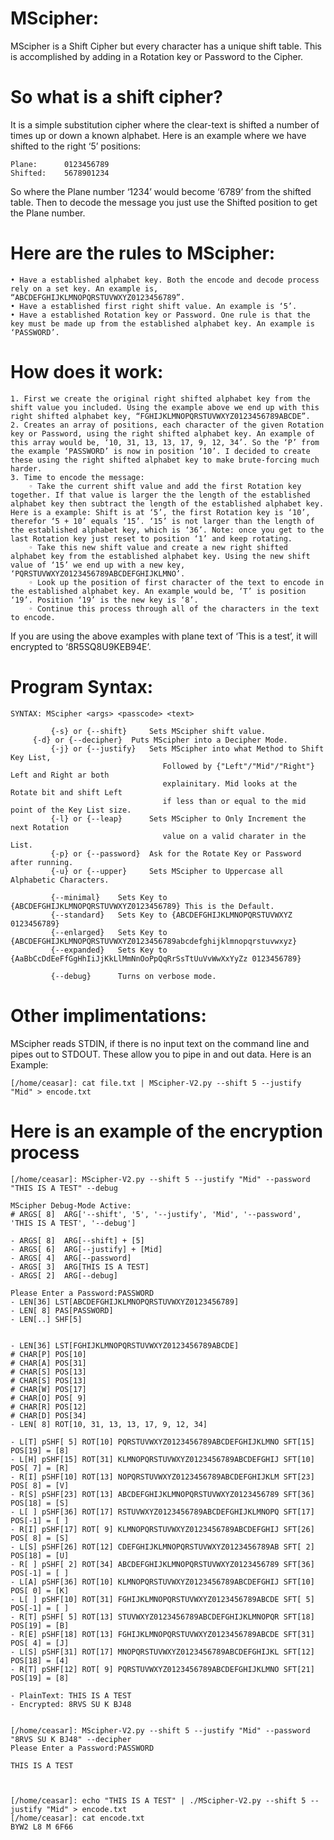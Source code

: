 # MScipher: 
MScipher is a Shift Cipher but every character has a unique shift table. This is accomplished by adding in a Rotation key or Password to the Cipher.

# So what is a shift cipher? 
It is a simple substitution cipher where the clear-text is shifted a number of times up or down a known alphabet. Here is an example where we have shifted to the right ‘5’ positions:
```
Plane:	    0123456789
Shifted:    5678901234
```

So where the Plane number ‘1234’ would become ‘6789’ from the shifted table. Then to decode the message you just use the Shifted position to get the Plane number. 

# Here are the rules to MScipher:
    • Have a established alphabet key. Both the encode and decode process rely on a set key. An example is, “ABCDEFGHIJKLMNOPQRSTUVWXYZ0123456789”.
    • Have a established first right shift value. An example is ‘5’.
    • Have a established Rotation key or Password. One rule is that the key must be made up from the established alphabet key. An example is ‘PASSWORD’.

# How does it work:
    1. First we create the original right shifted alphabet key from the shift value you included. Using the example above we end up with this right shifted alphabet key, “FGHIJKLMNOPQRSTUVWXYZ0123456789ABCDE”.
    2. Creates an array of positions, each character of the given Rotation key or Password, using the right shifted alphabet key. An example of this array would be, ‘10, 31, 13, 13, 17, 9, 12, 34’. So the ‘P’ from the example ‘PASSWORD’ is now in position ‘10’. I decided to create these using the right shifted alphabet key to make brute-forcing much harder. 
    3. Time to encode the message:
        ◦ Take the current shift value and add the first Rotation key together. If that value is larger the the length of the established alphabet key then subtract the length of the established alphabet key. Here is a example: Shift is at ‘5’, the first Rotation key is ‘10’, therefor ‘5 + 10’ equals ‘15’. ‘15’ is not larger than the length of the established alphabet key, which is ‘36’. Note: once you get to the last Rotation key just reset to position ‘1’ and keep rotating. 
        ◦ Take this new shift value and create a new right shifted alphabet key from the established alphabet key. Using the new shift value of ‘15’ we end up with a new key, ‘PQRSTUVWXYZ0123456789ABCDEFGHIJKLMNO’.
        ◦ Look up the position of first character of the text to encode in the established alphabet key. An example would be, ‘T’ is position ‘19’. Position ‘19’ is the new key is ‘8’.
        ◦ Continue this process through all of the characters in the text to encode.

If you are using the above examples with plane text of ‘This is a test’, it will encrypted to ‘8R5SQ8U9KEB94E’.

# Program Syntax:
```
SYNTAX: MScipher <args> <passcode> <text>

         {-s} or {--shift}     Sets MScipher shift value.
	 {-d} or {--decipher}  Puts MScipher into a Decipher Mode.
         {-j} or {--justify}   Sets MScipher into what Method to Shift Key List,
                                  Followed by {"Left"/"Mid"/"Right"} Left and Right ar both 
                                  explainitary. Mid looks at the Rotate bit and shift Left
                                  if less than or equal to the mid point of the Key List size.
         {-l} or {--leap}      Sets MScipher to Only Increment the next Rotation 
                                  value on a valid charater in the List.
         {-p} or {--password}  Ask for the Rotate Key or Password after running.
         {-u} or {--upper}     Sets MScipher to Uppercase all Alphabetic Characters.

         {--minimal}    Sets Key to {ABCDEFGHIJKLMNOPQRSTUVWXYZ0123456789} This is the Default.
         {--standard}   Sets Key to {ABCDEFGHIJKLMNOPQRSTUVWXYZ 0123456789}
         {--enlarged}   Sets Key to {ABCDEFGHIJKLMNOPQRSTUVWXYZ0123456789abcdefghijklmnopqrstuvwxyz}
         {--expanded}   Sets Key to {AaBbCcDdEeFfGgHhIiJjKkLlMmNnOoPpQqRrSsTtUuVvWwXxYyZz 0123456789}

         {--debug}      Turns on verbose mode.
```

# Other implimentations:
MScipher reads STDIN, if there is no input text on the command line and pipes out to STDOUT. These allow you to 
pipe in and out data. Here is an Example:
```
[/home/ceasar]: cat file.txt | MScipher-V2.py --shift 5 --justify "Mid" > encode.txt
```


# Here is an example of the encryption process
```
[/home/ceasar]: MScipher-V2.py --shift 5 --justify "Mid" --password "THIS IS A TEST" --debug

MScipher Debug-Mode Active:
# ARGS[ 8]  ARG['--shift', '5', '--justify', 'Mid', '--password', 'THIS IS A TEST', '--debug']

- ARGS[ 8]  ARG[--shift] + [5]
- ARGS[ 6]  ARG[--justify] + [Mid]
- ARGS[ 4]  ARG[--password]
- ARGS[ 3]  ARG[THIS IS A TEST]
- ARGS[ 2]  ARG[--debug]

Please Enter a Password:PASSWORD
- LEN[36] LST[ABCDEFGHIJKLMNOPQRSTUVWXYZ0123456789]
- LEN[ 8] PAS[PASSWORD]
- LEN[..] SHF[5]


- LEN[36] LST[FGHIJKLMNOPQRSTUVWXYZ0123456789ABCDE]
# CHAR[P] POS[10]
# CHAR[A] POS[31]
# CHAR[S] POS[13]
# CHAR[S] POS[13]
# CHAR[W] POS[17]
# CHAR[O] POS[ 9]
# CHAR[R] POS[12]
# CHAR[D] POS[34]
- LEN[ 8] ROT[10, 31, 13, 13, 17, 9, 12, 34]

- L[T] pSHF[ 5] ROT[10] PQRSTUVWXYZ0123456789ABCDEFGHIJKLMNO SFT[15] POS[19] = [8]
- L[H] pSHF[15] ROT[31] KLMNOPQRSTUVWXYZ0123456789ABCDEFGHIJ SFT[10] POS[ 7] = [R]
- R[I] pSHF[10] ROT[13] NOPQRSTUVWXYZ0123456789ABCDEFGHIJKLM SFT[23] POS[ 8] = [V]
- R[S] pSHF[23] ROT[13] ABCDEFGHIJKLMNOPQRSTUVWXYZ0123456789 SFT[36] POS[18] = [S]
- L[ ] pSHF[36] ROT[17] RSTUVWXYZ0123456789ABCDEFGHIJKLMNOPQ SFT[17] POS[-1] = [ ]
- R[I] pSHF[17] ROT[ 9] KLMNOPQRSTUVWXYZ0123456789ABCDEFGHIJ SFT[26] POS[ 8] = [S]
- L[S] pSHF[26] ROT[12] CDEFGHIJKLMNOPQRSTUVWXYZ0123456789AB SFT[ 2] POS[18] = [U]
- R[ ] pSHF[ 2] ROT[34] ABCDEFGHIJKLMNOPQRSTUVWXYZ0123456789 SFT[36] POS[-1] = [ ]
- L[A] pSHF[36] ROT[10] KLMNOPQRSTUVWXYZ0123456789ABCDEFGHIJ SFT[10] POS[ 0] = [K]
- L[ ] pSHF[10] ROT[31] FGHIJKLMNOPQRSTUVWXYZ0123456789ABCDE SFT[ 5] POS[-1] = [ ]
- R[T] pSHF[ 5] ROT[13] STUVWXYZ0123456789ABCDEFGHIJKLMNOPQR SFT[18] POS[19] = [B]
- R[E] pSHF[18] ROT[13] FGHIJKLMNOPQRSTUVWXYZ0123456789ABCDE SFT[31] POS[ 4] = [J]
- L[S] pSHF[31] ROT[17] MNOPQRSTUVWXYZ0123456789ABCDEFGHIJKL SFT[12] POS[18] = [4]
- R[T] pSHF[12] ROT[ 9] PQRSTUVWXYZ0123456789ABCDEFGHIJKLMNO SFT[21] POS[19] = [8]
 
- PlainText: THIS IS A TEST
- Encrypted: 8RVS SU K BJ48


[/home/ceasar]: MScipher-V2.py --shift 5 --justify "Mid" --password "8RVS SU K BJ48" --decipher 
Please Enter a Password:PASSWORD

THIS IS A TEST 



[/home/ceasar]: echo "THIS IS A TEST" | ./MScipher-V2.py --shift 5 --justify "Mid" > encode.txt
[/home/ceasar]: cat encode.txt 
BYW2 L8 M 6F66

```
